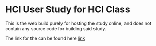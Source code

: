 # HCI User Study for HCI Class
This is the web build purely for hosting the study online, and does not contain
any source code for building said study. 

The link for the can be found here [link](https://satchelfrost.github.io/hci-user-study/)

